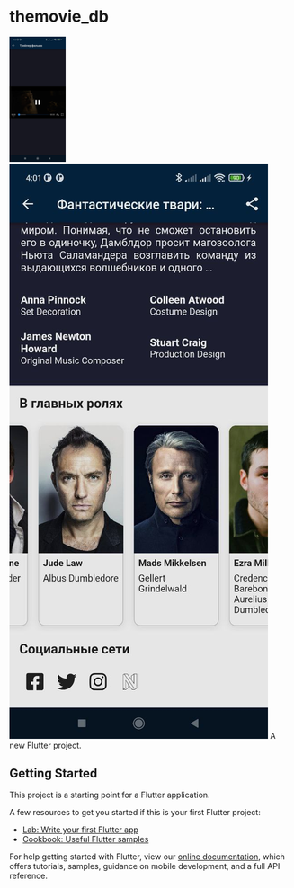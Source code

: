 # themovie_db

<img src="images/photo_2022-06-20_22-34-17.jpg" width = 100>
        <img src="images/photo_2022-06-20_22-34-23.jpg">
A new Flutter project.

## Getting Started

This project is a starting point for a Flutter application.

A few resources to get you started if this is your first Flutter project:

- [Lab: Write your first Flutter app](https://flutter.dev/docs/get-started/codelab)
- [Cookbook: Useful Flutter samples](https://flutter.dev/docs/cookbook)

For help getting started with Flutter, view our
[online documentation](https://flutter.dev/docs), which offers tutorials,
samples, guidance on mobile development, and a full API reference.

